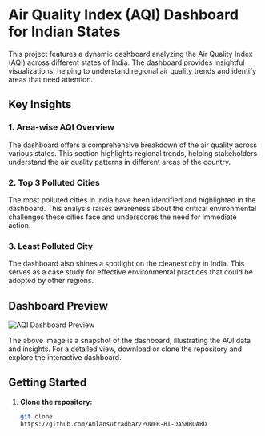 # Air Quality Index (AQI) Dashboard for Indian States

This project features a dynamic dashboard analyzing the Air Quality Index (AQI) across different states of India. The dashboard provides insightful visualizations, helping to understand regional air quality trends and identify areas that need attention.

## Key Insights

### 1. Area-wise AQI Overview
The dashboard offers a comprehensive breakdown of the air quality across various states. This section highlights regional trends, helping stakeholders understand the air quality patterns in different areas of the country.

### 2. Top 3 Polluted Cities
The most polluted cities in India have been identified and highlighted in the dashboard. This analysis raises awareness about the critical environmental challenges these cities face and underscores the need for immediate action.

### 3. Least Polluted City
The dashboard also shines a spotlight on the cleanest city in India. This serves as a case study for effective environmental practices that could be adopted by other regions.

## Dashboard Preview

![AQI Dashboard Preview](https://github.com/Amlansutradhar/POWER-BI-DASHBOARD/blob/main/AIR%20QUALITY%20INDEX%20DASHBOARD%20USING%20POWER-BI_1.jpg)

The above image is a snapshot of the dashboard, illustrating the AQI data and insights. For a detailed view, download or clone the repository and explore the interactive dashboard.

## Getting Started

1. **Clone the repository:**
   ```bash
   git clone
   https://github.com/Amlansutradhar/POWER-BI-DASHBOARD
